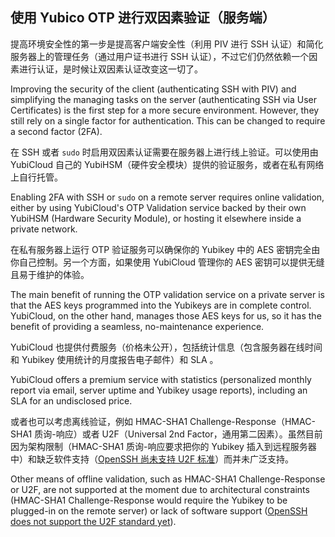 ## 使用 Yubico OTP 进行双因素验证（服务端）

提高环境安全性的第一步是提高客户端安全性（利用 PIV 进行 SSH 认证）和简化服务器上的管理任务（通过用户证书进行 SSH 认证），不过它们仍然依赖一个因素进行认证，是时候让双因素认证改变这一切了。

Improving the security of the client (authenticating SSH with PIV) and simplifying the managing tasks on the server (authenticating SSH via User Certificates) is the first step for a more secure environment. However, they still rely on a single factor for authentication. This can be changed to require a second factor (2FA).

在 SSH 或者 `sudo` 时启用双因素认证需要在服务器上进行线上验证。可以使用由 YubiCloud 自己的 YubiHSM（硬件安全模块）提供的验证服务，或者在私有网络上自行托管。

Enabling 2FA with SSH or `sudo` on a remote server requires online validation, either by using YubiCloud's OTP Validation service backed by their own YubiHSM (Hardware Security Module), or hosting it elsewhere inside a private network.

在私有服务器上运行 OTP 验证服务可以确保你的 Yubikey 中的 AES 密钥完全由你自己控制。另一个方面，如果使用 YubiCloud 管理你的 AES 密钥可以提供无缝且易于维护的体验。

The main benefit of running the OTP validation service on a private server is that the AES keys programmed into the Yubikeys are in complete control. YubiCloud, on the other hand, manages those AES keys for us, so it has the benefit of providing a seamless, no-maintenance experience.

YubiCloud 也提供付费服务（价格未公开），包括统计信息（包含服务器在线时间和 Yubikey 使用统计的月度报告电子邮件）和 SLA 。

YubiCloud offers a premium service with statistics (personalized monthly report via email, server uptime and Yubikey usage reports), including an SLA for an undisclosed price.

或者也可以考虑离线验证，例如 HMAC-SHA1 Challenge-Response（HMAC-SHA1 质询-响应）或者 U2F（Universal 2nd Factor，通用第二因素）。虽然目前因为架构限制（HMAC-SHA1 质询-响应要求把你的 Yubikey 插入到远程服务器中）和缺乏软件支持（[OpenSSH 尚未支持 U2F 标准](https://bugzilla.mindrot.org/show_bug.cgi?id=2319)）而并未广泛支持。

Other means of offline validation, such as HMAC-SHA1 Challenge-Response or U2F, are not supported at the moment due to architectural constraints (HMAC-SHA1 Challenge-Response would require the Yubikey to be plugged-in on the remote server) or lack of software support ([OpenSSH does not support the U2F standard yet](https://bugzilla.mindrot.org/show_bug.cgi?id=2319)).
